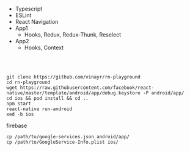 
- Typescript
- ESLint
- React Navigation
- App1
  - Hooks, Redux, Redux-Thunk, Reselect
- App2
  - Hooks, Context

<br/>
<br/>

```
git clone https://github.com/vinayr/rn-playground
cd rn-playground
wget https://raw.githubusercontent.com/facebook/react-native/master/template/android/app/debug.keystore -P android/app/
cd ios && pod install && cd ..
npm start
react-native run-android
xed -b ios
```

firebase
```
cp /path/to/google-services.json android/app/
cp /path/to/GoogleService-Info.plist ios/
```
